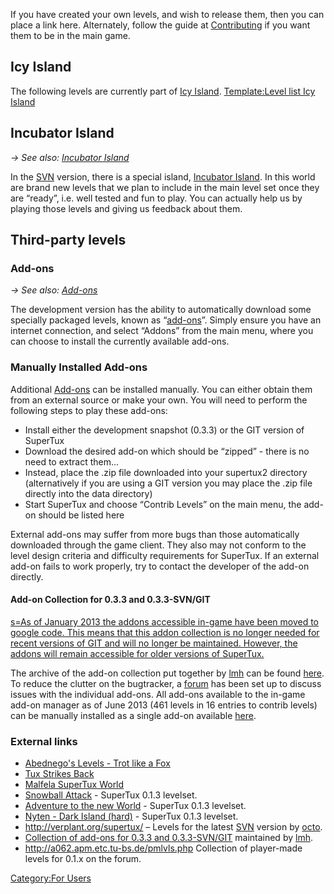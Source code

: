If you have created your own levels, and wish to release them, then you can place a link here. Alternately, follow the guide at [Contributing](Contributing "wikilink") if you want them to be in the main game.

Icy Island
----------

The following levels are currently part of [Icy Island](Icy_Island "wikilink"). [Template:Level list Icy Island](Template:Level_list_Icy_Island "wikilink")

Incubator Island
----------------

  
*→ See also: [Incubator Island](Incubator_Island "wikilink")*

In the [SVN](SVN "wikilink") version, there is a special island, [Incubator Island](Incubator_Island "wikilink"). In this world are brand new levels that we plan to include in the main level set once they are “ready”, i.e. well tested and fun to play. You can actually help us by playing those levels and giving us feedback about them.

Third-party levels
------------------

### Add-ons

  
*→ See also: [Add-ons](Add-ons "wikilink")*

The development version has the ability to automatically download some specially packaged levels, known as “[add-ons](add-ons "wikilink")”. Simply ensure you have an internet connection, and select “Addons” from the main menu, where you can choose to install the currently available add-ons.

### Manually Installed Add-ons

Additional [Add-ons](Add-ons "wikilink") can be installed manually. You can either obtain them from an external source or make your own. You will need to perform the following steps to play these add-ons:

-   Install either the development snapshot (0.3.3) or the GIT version of SuperTux
-   Download the desired add-on which should be “zipped” - there is no need to extract them...
-   Instead, place the .zip file downloaded into your supertux2 directory (alternatively if you are using a GIT version you may place the .zip file directly into the data directory)
-   Start SuperTux and choose “Contrib Levels” on the main menu, the add-on should be listed here

External add-ons may suffer from more bugs than those automatically downloaded through the game client. They also may not conform to the level design criteria and difficulty requirements for SuperTux. If an external add-on fails to work properly, try to contact the developer of the add-on directly.

#### Add-on Collection for 0.3.3 and 0.3.3-SVN/GIT

[s=As of January 2013 the addons accessible in-game have been moved to google code. This means that this addon collection is no longer needed for recent versions of GIT and will no longer be maintained. However, the addons will remain accessible for older versions of SuperTux.](Template:Attention "wikilink")

The archive of the add-on collection put together by [lmh](User:LMH "wikilink") can be found [here](http://www.mediafire.com/?k47v61nz6i230). To reduce the clutter on the bugtracker, a [forum](http://forum.freegamedev.net/viewforum.php?f=69) has been set up to discuss issues with the individual add-ons. All add-ons available to the in-game add-on manager as of June 2013 (461 levels in 16 entries to contrib levels) can be manually installed as a single add-on available [here](http://www.mediafire.com/download/kjbozzjfz77okb9/addon_collection_JUN2013.zip).

### External links

-   [Abednego's Levels - Trot like a Fox](http://shygypsy.com/supertux/)
-   [Tux Strikes Back](http://www.christian-schaefers.de/files/Tux_Strikes_Back.zip)
-   [Malfela SuperTux World](http://malfela.blogspot.com/2008/02/malfela-supertux-world.html)
-   [Snowball Attack](http://i1.dk/download/supertux-levels/) - SuperTux 0.1.3 levelset.
-   [Adventure to the new World](http://www.sendspace.com/file/nq9u10) - SuperTux 0.1.3 levelset.
-   [Nyten - Dark Island (hard)](http://nyten.heliohost.org/supertux/levelsets.php) - SuperTux 0.1.3 levelset.
-   <http://verplant.org/supertux/> – Levels for the latest [SVN](SVN "wikilink") version by [octo](User:Octo "wikilink").
-   [Collection of add-ons for 0.3.3 and 0.3.3-SVN/GIT](http://www.mediafire.com/?k47v61nz6i230) maintained by [lmh](User:LMH "wikilink").
-   <http://a062.apm.etc.tu-bs.de/pmlvls.php> Collection of player-made levels for 0.1.x on the forum.

[Category:For Users](Category:For_Users "wikilink")
